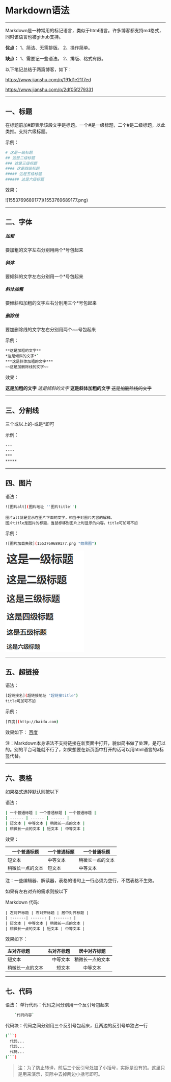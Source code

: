 # Markdown语法

---

Markdown是一种常用的标记语言，类似于html语言。许多博客都支持md格式，同时该语言也被github支持。

**优点：**
 1、简洁、无需排版。
 2、操作简单。

**缺点：**
 1、需要记一些语法。
 2、排版、格式有限。

以下笔记总结于两篇博客，如下：

<https://www.jianshu.com/p/191d1e21f7ed>

<https://www.jianshu.com/p/2df05f279331>

---

## 一、标题

在标题前加#即表示该段文字是标题。一个#是一级标题，二个#是二级标题，以此类推。支持六级标题。

示例：

```bash
# 这是一级标题
## 这是二级标题
### 这是三级标题
#### 这是四级标题
##### 这是五级标题
###### 这是六级标题
```

效果：

<div align="left">![1553769689177](1553769689177.png)</div>

---

## 二、字体

##### 加粗

要加粗的文字左右分别用两个*号包起来

##### 斜体

要倾斜的文字左右分别用一个*号包起来

##### 斜体加粗

要倾斜和加粗的文字左右分别用三个*号包起来

##### 删除线

要加删除线的文字左右分别用两个~~号包起来

示例：

```bash
**这是加粗的文字**
*这是倾斜的文字*`
***这是斜体加粗的文字***
~~这是加删除线的文字~~
```

效果：

**这是加粗的文字**
*这是倾斜的文字*
**这是斜体加粗的文字**
~~这是加删除线的文字~~

---

## 三、分割线

三个或以上的-或是*即可

示例：

```bash
---
----
***
*****
```

---

## 四、图片

语法：

```bash
![图片alt](图片地址 ''图片title'')

图片alt就是显示在图片下面的文字，相当于对图片内容的解释。
图片title是图片的标题，当鼠标移到图片上时显示的内容。title可加可不加
```

示例：

```bash
![图片加载失败](1553769689177.png "效果图")
```

![图片加载失败](1553769689177.png "效果图")

----

## 五、超链接

语法：

```bash
[超链接名](超链接地址 "超链接title")
title可加可不加
```

示例：

```bash
[百度](http://baidu.com)
```

效果如下：
[百度](http://baidu.com/)

注：Markdown本身语法不支持链接在新页面中打开，貌似简书做了处理，是可以的。别的平台可能就不行了，如果想要在新页面中打开的话可以用html语言的a标签代替。

---

## 六、表格

如果格式选择默认则按以下

语法：

```bash
| 一个普通标题 | 一个普通标题 | 一个普通标题 |
| ------ | ------ | ------ |
| 短文本 | 中等文本 | 稍微长一点的文本 |
| 稍微长一点的文本 | 短文本 | 中等文本 |
```

效果：

| 一个普通标题     | 一个普通标题 | 一个普通标题     |
| ---------------- | ------------ | ---------------- |
| 短文本           | 中等文本     | 稍微长一点的文本 |
| 稍微长一点的文本 | 短文本       | 中等文本         |

注：一些编辑器、解读器，表格的语句上一行必须为空行，不然表格不生效。

如果有左右对齐的需求则按以下

Markdown 代码:

```
| 左对齐标题 | 右对齐标题 | 居中对齐标题 |
| :------| ------: | :------: |
| 短文本 | 中等文本 | 稍微长一点的文本 |
| 稍微长一点的文本 | 短文本 | 中等文本 |
```

效果如下：

| 左对齐标题       | 右对齐标题 |   居中对齐标题   |
| :--------------- | ---------: | :--------------: |
| 短文本           |   中等文本 | 稍微长一点的文本 |
| 稍微长一点的文本 |     短文本 |     中等文本     |

---

## 七、代码

语法：
 单行代码：代码之间分别用一个反引号包起来

```bash
    `代码内容`
```

代码块：代码之间分别用三个反引号包起来，且两边的反引号单独占一行

```bash
(```)
  代码...
  代码...
  代码...
(```)
```

> 注：为了防止转译，前后三个反引号处加了小括号，实际是没有的。这里只是用来演示，实际中去掉两边小括号即可。
